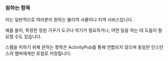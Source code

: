 ### 원하는 항목
이는 일반적으로 여러분이 원하는 물리적 사물이나 지역 서비스입니다.

예를 들어, 특정한 정원 가꾸기 도구나 악기가 필요하거나, 어떤 일을 하는 데 도움이 필요할 수도 있습니다.

스팸을 피하기 위해 원하는 항목은 ActivityPub를 통해 연합되지 않으며 동일한 인스턴스의 멤버에게만 로컬로 저장됩니다.
